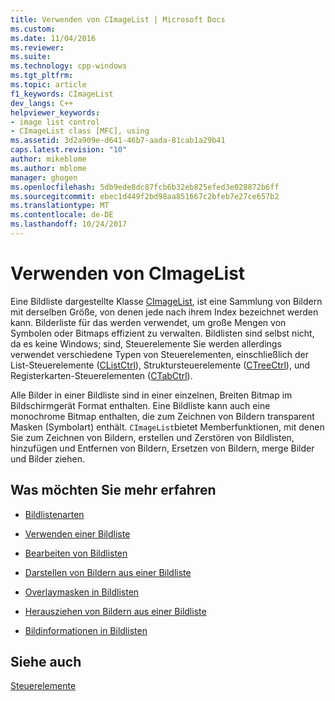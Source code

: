```yaml
---
title: Verwenden von CImageList | Microsoft Docs
ms.custom: 
ms.date: 11/04/2016
ms.reviewer: 
ms.suite: 
ms.technology: cpp-windows
ms.tgt_pltfrm: 
ms.topic: article
f1_keywords: CImageList
dev_langs: C++
helpviewer_keywords:
- image list control
- CImageList class [MFC], using
ms.assetid: 3d2a909e-d641-46b7-aada-81cab1a29b41
caps.latest.revision: "10"
author: mikeblome
ms.author: mblome
manager: ghogen
ms.openlocfilehash: 5db9ede8dc87fcb6b32eb825efed3e028872b6ff
ms.sourcegitcommit: ebec1d449f2bd98aa851667c2bfeb7e27ce657b2
ms.translationtype: MT
ms.contentlocale: de-DE
ms.lasthandoff: 10/24/2017
---
```

# <a name="using-cimagelist"></a>Verwenden von CImageList
Eine Bildliste dargestellte Klasse [CImageList](../mfc/reference/cimagelist-class.md), ist eine Sammlung von Bildern mit derselben Größe, von denen jede nach ihrem Index bezeichnet werden kann. Bilderliste für das werden verwendet, um große Mengen von Symbolen oder Bitmaps effizient zu verwalten. Bildlisten sind selbst nicht, da es keine Windows; sind, Steuerelemente Sie werden allerdings verwendet verschiedene Typen von Steuerelementen, einschließlich der List-Steuerelemente ([CListCtrl](../mfc/reference/clistctrl-class.md)), Struktursteuerelemente ([CTreeCtrl](../mfc/reference/ctreectrl-class.md)), und Registerkarten-Steuerelementen ([CTabCtrl](../mfc/reference/ctabctrl-class.md)).  
  
 Alle Bilder in einer Bildliste sind in einer einzelnen, Breiten Bitmap im Bildschirmgerät Format enthalten. Eine Bildliste kann auch eine monochrome Bitmap enthalten, die zum Zeichnen von Bildern transparent Masken (Symbolart) enthält. `CImageList`bietet Memberfunktionen, mit denen Sie zum Zeichnen von Bildern, erstellen und Zerstören von Bildlisten, hinzufügen und Entfernen von Bildern, Ersetzen von Bildern, merge Bilder und Bilder ziehen.  
  
## <a name="what-do-you-want-to-know-more-about"></a>Was möchten Sie mehr erfahren  
  
-   [Bildlistenarten](../mfc/types-of-image-lists.md)  
  
-   [Verwenden einer Bildliste](../mfc/using-an-image-list.md)  
  
-   [Bearbeiten von Bildlisten](../mfc/manipulating-image-lists.md)  
  
-   [Darstellen von Bildern aus einer Bildliste](../mfc/drawing-images-from-an-image-list.md)  
  
-   [Overlaymasken in Bildlisten](../mfc/image-overlays-in-image-lists.md)  
  
-   [Herausziehen von Bildern aus einer Bildliste](../mfc/dragging-images-from-an-image-list.md)  
  
-   [Bildinformationen in Bildlisten](../mfc/image-information-in-image-lists.md)  
  
## <a name="see-also"></a>Siehe auch  
 [Steuerelemente](../mfc/controls-mfc.md)

